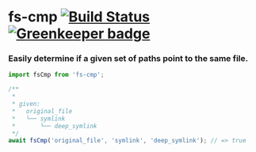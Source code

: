# fs-cmp [![Build Status](https://travis-ci.org/charliekenney23/fs-cmp.svg?branch=master)](https://travis-ci.org/charliekenney23/fs-cmp) [![Greenkeeper badge](https://badges.greenkeeper.io/Charliekenney23/fs-cmp.svg)](https://greenkeeper.io/)

### Easily determine if a given set of paths point to the same file.

```typescript
import fsCmp from 'fs-cmp';

/**
 *
 * given:
 *   original_file
 *   └── symlink
 *       └── deep_symlink
 */
await fsCmp('original_file', 'symlink', 'deep_symlink'); // => true
```

